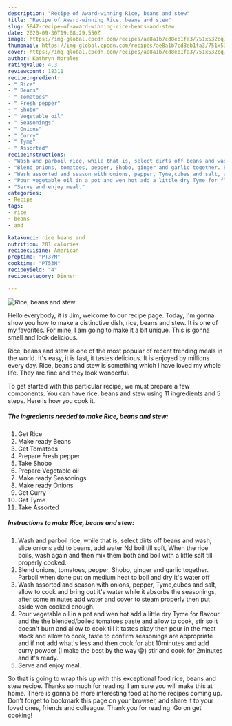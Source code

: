 ```yaml
---
description: "Recipe of Award-winning Rice, beans and stew"
title: "Recipe of Award-winning Rice, beans and stew"
slug: 5847-recipe-of-award-winning-rice-beans-and-stew
date: 2020-09-30T19:08:29.550Z
image: https://img-global.cpcdn.com/recipes/ae8a1b7cd8eb1fa3/751x532cq70/rice-beans-and-stew-recipe-main-photo.jpg
thumbnail: https://img-global.cpcdn.com/recipes/ae8a1b7cd8eb1fa3/751x532cq70/rice-beans-and-stew-recipe-main-photo.jpg
cover: https://img-global.cpcdn.com/recipes/ae8a1b7cd8eb1fa3/751x532cq70/rice-beans-and-stew-recipe-main-photo.jpg
author: Kathryn Morales
ratingvalue: 4.3
reviewcount: 18311
recipeingredient:
- " Rice"
- " Beans"
- " Tomatoes"
- " Fresh pepper"
- " Shobo"
- " Vegetable oil"
- " Seasonings"
- " Onions"
- " Curry"
- " Tyme"
- " Assorted"
recipeinstructions:
- "Wash and parboil rice, while that is, select dirts off beans and wash, slice onions add to beans, add water Nd boil till soft, When the rice boils, wash again and then mix them both and boil with a little salt till properly cooked."
- "Blend onions, tomatoes, pepper, Shobo, ginger and garlic together. Parboil when done put on medium heat to boil and dry it&#39;s water off"
- "Wash assorted and season with onions, pepper, Tyme,cubes and salt, allow to cook and bring out it&#39;s water while it absorbs the seasonings, after some minutes add water and cover to steam properly then put aside wen cooked enough."
- "Pour vegetable oil in a pot and wen hot add a little dry Tyme for flavour and the the blended/boiled tomatoes paste and allow to cook, stir so it doesn&#39;t burn and allow to cook till it tastes okay then pour in the meat stock and allow to cook, taste to confirm seasonings are appropriate and if not add what&#39;s less and then cook for abt 10minutes and add curry powder (I make the best by the way 😁) stir and cook for 2minutes and it&#39;s ready."
- "Serve and enjoy meal."
categories:
- Recipe
tags:
- rice
- beans
- and

katakunci: rice beans and 
nutrition: 281 calories
recipecuisine: American
preptime: "PT37M"
cooktime: "PT53M"
recipeyield: "4"
recipecategory: Dinner

---
```



![Rice, beans and stew](https://img-global.cpcdn.com/recipes/ae8a1b7cd8eb1fa3/751x532cq70/rice-beans-and-stew-recipe-main-photo.jpg)

Hello everybody, it is Jim, welcome to our recipe page. Today, I'm gonna show you how to make a distinctive dish, rice, beans and stew. It is one of my favorites. For mine, I am going to make it a bit unique. This is gonna smell and look delicious.

Rice, beans and stew is one of the most popular of recent trending meals in the world. It's easy, it is fast, it tastes delicious. It is enjoyed by millions every day. Rice, beans and stew is something which I have loved my whole life. They are fine and they look wonderful.




To get started with this particular recipe, we must prepare a few components. You can have rice, beans and stew using 11 ingredients and 5 steps. Here is how you cook it.

<!--inarticleads1-->

##### The ingredients needed to make Rice, beans and stew:

1. Get  Rice
1. Make ready  Beans
1. Get  Tomatoes
1. Prepare  Fresh pepper
1. Take  Shobo
1. Prepare  Vegetable oil
1. Make ready  Seasonings
1. Make ready  Onions
1. Get  Curry
1. Get  Tyme
1. Take  Assorted




<!--inarticleads2-->

##### Instructions to make Rice, beans and stew:

1. Wash and parboil rice, while that is, select dirts off beans and wash, slice onions add to beans, add water Nd boil till soft, When the rice boils, wash again and then mix them both and boil with a little salt till properly cooked.
1. Blend onions, tomatoes, pepper, Shobo, ginger and garlic together. Parboil when done put on medium heat to boil and dry it&#39;s water off
1. Wash assorted and season with onions, pepper, Tyme,cubes and salt, allow to cook and bring out it&#39;s water while it absorbs the seasonings, after some minutes add water and cover to steam properly then put aside wen cooked enough.
1. Pour vegetable oil in a pot and wen hot add a little dry Tyme for flavour and the the blended/boiled tomatoes paste and allow to cook, stir so it doesn&#39;t burn and allow to cook till it tastes okay then pour in the meat stock and allow to cook, taste to confirm seasonings are appropriate and if not add what&#39;s less and then cook for abt 10minutes and add curry powder (I make the best by the way 😁) stir and cook for 2minutes and it&#39;s ready.
1. Serve and enjoy meal.




So that is going to wrap this up with this exceptional food rice, beans and stew recipe. Thanks so much for reading. I am sure you will make this at home. There is gonna be more interesting food at home recipes coming up. Don't forget to bookmark this page on your browser, and share it to your loved ones, friends and colleague. Thank you for reading. Go on get cooking!
